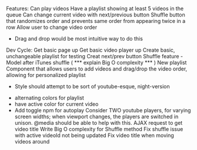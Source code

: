 

Features:
Can play videos
Have a playlist showing at least 5 videos in the queue
Can change current video with next/previous button
Shuffle button that randomizes order and prevents same order from appearing twice
in a row
Allow user to change video order
 - Drag and drop would be most intuitive way to do this

Dev Cycle:
Get basic page up
Get basic video player up
Create basic, unchangeable playlist for testing
Creat next/prev button
Shuffle feature - Model after iTunes shuffle ( *** explain Big O complexity *** )
New playlist Component that allows users to add videos and drag/drop the video order, allowing for personalized playlist
* Style should attempt to be sort of youtube-esque, night-version
- alternating colors for playlist
- have active color for current video
- Add toggle npm for autoplay
Consider TWO youtube players, for varying screen widths; when viewport changes,
the players are switched in unison. @media should be able to help with this.
AJAX request to get video title
Write Big O complexity for Shuffle method
Fix shuffle issue with active videoId not being updated
Fix video title when moving videos around
